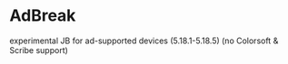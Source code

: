 # AdBreak
experimental JB for ad-supported devices (5.18.1-5.18.5) (no Colorsoft &amp; Scribe support)
